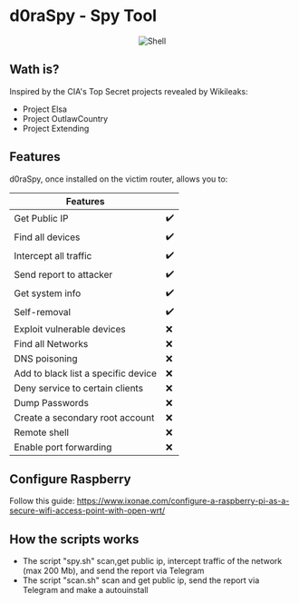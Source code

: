 # d0raSpy - Spy Tool

<p align="center">
 <img alt="Shell" src="https://img.shields.io/badge/Shell_Script-121011?style=for-the-badge&logo=gnu-bash&logoColor=white">
</p>

## Wath is?
Inspired by the CIA's Top Secret projects revealed by Wikileaks:
- Project Elsa
- Project OutlawCountry
- Project Extending

## Features

d0raSpy, once installed on the victim router, allows you to: 

| Features | |
| --------- | --------- |
| Get Public IP | :heavy_check_mark: |
| Find all devices | :heavy_check_mark: |
| Intercept all traffic | :heavy_check_mark: |
| Send report to attacker| :heavy_check_mark: |
| Get system info | :heavy_check_mark: |
| Self-removal | :heavy_check_mark: |
| Exploit vulnerable devices | :x: |
| Find all Networks | :x: |
| DNS poisoning | :x: |
| Add to black list a specific device | :x: |
| Deny service to certain clients | :x: |
| Dump Passwords | :x: |
| Create a secondary root account | :x: |
| Remote shell | :x: |
| Enable port forwarding | :x: |


## Configure Raspberry

Follow this guide: 
https://www.ixonae.com/configure-a-raspberry-pi-as-a-secure-wifi-access-point-with-open-wrt/

## How the scripts works

- The script "spy.sh" scan,get public ip, intercept traffic of the network (max 200 Mb), and send the report via Telegram 
- The script "scan.sh" scan and get public ip, send the report via Telegram and make a autouinstall
